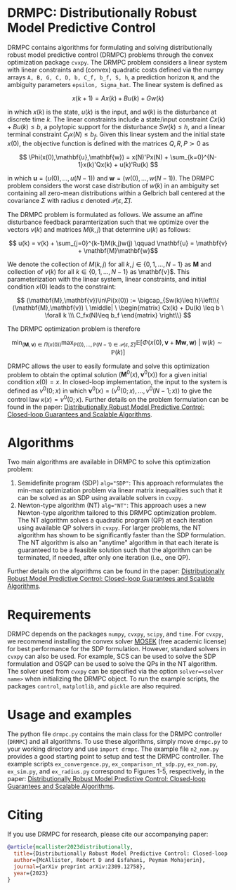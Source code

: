 # DRMPC: Distributionally Robust Model Predictive Control
DRMPC contains algorithms for formulating and solving distributionally robust model predictive control (DRMPC) problems through the convex optimization package ``cvxpy``. The DRMPC problem considers a linear system with linear constraints and (convex) quadratic costs defined via the numpy arrays ``A, B, G, C, D, b, C_f, b_f, S, h``, a prediction horizon ``N``, and the ambiguity parameters ``epsilon, Sigma_hat``. The linear system is defined as 

$$x(k+1)=Ax(k)+Bu(k)+Gw(k)$$ 

in which $x(k)$ is the state, $u(k)$ is the input, and $w(k)$ is the disturbance at discrete time $k$. The linear constraints include a state/input constraint $Cx(k)+Bu(k)\leq b$, a polytopic support for the disturbance $Sw(k)\leq h$, and a linear terminal constraint $C_fx(N)\leq b_f$. Given this linear system and the initial state $x(0)$, the objective function is defined with the matrices $Q,R,P\succ 0$ as

$$
\Phi(x(0),\mathbf{u},\mathbf{w}) = x(N)'Px(N) + \sum_{k=0}^{N-1}x(k)'Qx(k) + u(k)'Ru(k)
$$

in which $\mathbf{u}=(u(0),\dots,u(N-1))$ and $\mathbf{w}=(w(0),\dots,w(N-1))$. The DRMPC problem considers the worst case distribution of $w(k)$ in an ambiguity set containing all zero-mean distributions within a Gelbrich ball centered at the covariance $\Sigma$ with radius $\varepsilon$ denoted $\mathcal{P}(\varepsilon,\widehat{\Sigma})$. 

The DRMPC problem is formulated as follows. We assume an affine disturbance feedback paramterization such that we optimize over the vectors $v(k)$ and matrices $M(k,j)$ that determine $u(k)$ as follows:

$$ u(k) = v(k) + \sum_{j=0}^{k-1}M(k,j)w(j)  \qquad \mathbf{u} = \mathbf{v} + \mathbf{M}\mathbf{w}$$

We denote the collection of $M(k,j)$ for all $k,j\in\{0,1,\dots,N-1\}$ as $\mathbf{M}$ and collection of $v(k)$ for all $k\in\{0,1,\dots,N-1\}$ as \mathbf{v}$. This parameterization with the linear system, linear constraints, and initial condition $x(0)$ leads to the constraint:

$$ (\mathbf{M},\mathbf{v})\in\Pi(x(0)) := \bigcap_{Sw(k)\leq h}\left\\{ (\mathbf{M},\mathbf{v}) \ \middle| \ \begin{matrix} Cx(k) + Du(k) \leq b \ \forall k \\\ C_fx(N)\leq b_f \end{matrix} \right\\} $$

The DRMPC optimization problem is therefore

$$
\min_{(\mathbf{M},\mathbf{v})\in\Pi(x(0))}\max_{\mathbb{P}(0),\dots,\mathbb{P}(N-1)\in \mathcal{P}(\varepsilon,\widehat{\Sigma})} \mathbb{E}\left[\Phi(x(0),\mathbf{v} + \mathbf{M}\mathbf{w},\mathbf{w}) \ \middle| \ w(k)\sim\mathbb{P}(k) \right] 
$$

DRMPC allows the user to easily formulate and solve this optimization problem to obtain the optimal solution $(\mathbf{M}^0(x),\mathbf{v}^0(x))$ for a given initial condition $x(0)=x$. In closed-loop implementation, the input to the system is defined as $v^0(0;x)$ in which $\mathbf{v}^0(x)=(v^0(0;x),\dots,v^0(N-1;x))$ to give the control law $\kappa(x) = v^0(0;x)$. Further details on the problem formulation can be found in the paper: [Distributionally Robust Model Predictive Control: Closed-loop Guarantees and Scalable Algorithms](https://arxiv.org/abs/2309.12758).

# Algorithms 

Two main algorithms are available in DRMPC to solve this optimization problem:

1) Semidefinite program (SDP) ``alg="SDP"``: This approach reformulates the min-max optimization problem via linear matrix inequalities such that it can be solved as an SDP using available solvers in ``cvxpy``. 
2) Newton-type algorithm (NT) ``alg="NT"``: This approach uses a new Newton-type algorithm tailored to this DRMPC optimization problem. The NT algorithm solves a quadratic program (QP) at each iteration using available QP solvers in ``cvxpy``. For larger problems, the NT algorithm has shown to be significantly faster than the SDP formulation. The NT algorithm is also an "anytime" algorithm in that each iterate is guaranteed to be a feasible solution such that the algorithm can be terminated, if needed, after only one iteration (i.e., one QP).

 Further details on the algorithms can be found in the paper: [Distributionally Robust Model Predictive Control: Closed-loop Guarantees and Scalable Algorithms](https://arxiv.org/abs/2309.12758).

# Requirements
DRMPC depends on the packages ``numpy``, ``cvxpy``, ``scipy``, and ``time``. For ``cvxpy``, we recommend installing the convex solver [MOSEK](https://www.mosek.com/) (free academic license) for best performance for the SDP formulation. However, standard solvers in ``cvxpy`` can also be used. For example, SCS can be used to solve the SDP formulation and OSQP can be used to solve the QPs in the NT algorithm. The solver used from ``cvxpy`` can be specified via the option ``solver=<solver name>`` when initializing the DRMPC object. To run the example scripts, the packages ``control``, ``matplotlib``, and ``pickle`` are also required. 

# Usage and examples
The python file ``drmpc.py`` contains the main class for the DRMPC controller (``DRMPC``) and all algorithms. To use these algorithms, simply move ``drmpc.py`` to your working directory and use ``import drmpc``. The example file ``n2_nom.py`` provides a good starting point to setup and test the DRMPC controller. The example scripts ``ex_convergence.py``, ``ex_comparison_nt_sdp.py``, ``ex_nom.py``, ``ex_sim.py``, and ``ex_radius.py`` correspond to Figures 1-5, respectively, in the paper: [Distributionally Robust Model Predictive Control: Closed-loop Guarantees and Scalable Algorithms](https://arxiv.org/abs/2309.12758). 

# Citing
If you use DRMPC for research, please cite our accompanying paper:
```bibtex
@article{mcallister2023distributionally,
  title={Distributionally Robust Model Predictive Control: Closed-loop Guarantees and Scalable Algorithms},
  author={McAllister, Robert D and Esfahani, Peyman Mohajerin},
  journal={arXiv preprint arXiv:2309.12758},
  year={2023}
}
```
